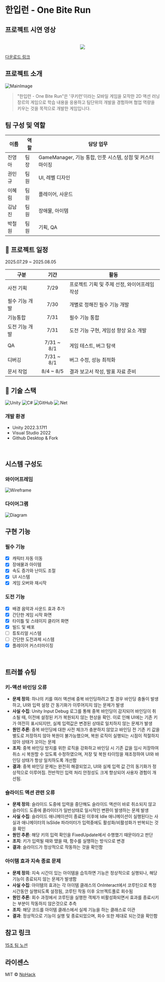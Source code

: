 # 한입런 - One Bite Run
## 프로젝트 시연 영상

<p align="center">
<br>
  <img src="./Images/Playing.gif">
  <br>
</p> 

[다운로드 링크](https://drive.google.com/file/d/1YCu0z-anBrh_Yl_19_bdSpgRX3Ym9Xmf/view?usp=sharing)

## 프로젝트 소개
![MainImage]
> "한입런 - One Bite Run"은 '쿠키런'이라는 모바일 게임을 모작한 2D 액션 러닝 장르의 게임으로 학습 내용을 응용하고 팀단위의 개발을 경험하며 협업 역량을 키우는 것을 목적으로 개발한 게임입니다.
## 팀 구성 및 역할

| 이름 | 역할 | 담당 업무 |
| --- | --- | --- |
| 진영아 | 팀장 | GameManager, 기능 통합, 인풋 시스템, 상점 및 커스터마이징 |
| 권민규 | 팀원 | UI, 레벨 디자인 |
| 이혜림 | 팀원 | 플레이어, 사운드 |
| 김남진 | 팀원 | 장애물, 아이템 |
| 박철원 | 팀원 | 기획, QA |

## 📆 프로젝트 일정

2025.07.29 ~ 2025.08.05

| 구분 | 기간 | 활동 |
| --- | :---: | --- |
| 사전 기획 | 7/29 | 프로젝트 기획 및 주제 선정, 와이어프레임 작성 |
| 필수 기능 개발 | 7/30 | 개별로 정해진 필수 기능 개발 |
| 기능통합 | 7/31 | 필수 기능 통합 |
| 도전 기능 개발 | 7/31 | 도전 기능 구현, 게임성 향상 요소 개발 |
| QA | 7/31 ~ 8/1 | 게임 테스트, 버그 탐색 |
| 디버깅 | 7/31 ~ 8/1 | 버그 수정, 성능 최적화 |
| 문서 작업 | 8/4 ~ 8/5 | 결과 보고서 작성, 발표 자료 준비 |

## 🔧 기술 스택
![Unity](https://img.shields.io/badge/unity-%23000000.svg?style=for-the-badge&logo=unity&logoColor=white)
![C#](https://img.shields.io/badge/c%23-%23239120.svg?style=for-the-badge&logo=csharp&logoColor=white)
![GitHub](https://img.shields.io/badge/github-%23121011.svg?style=for-the-badge&logo=github&logoColor=white)
![.Net](https://img.shields.io/badge/.NET-5C2D91?style=for-the-badge&logo=.net&logoColor=white)

### 개발 환경
- Unity 2022.3.17f1
- Visual Studio 2022
- Github Desktop & Fork

<br>

## 시스템 구성도

### 와이어프레임
![Wireframe]
<br>

### 다이어그램
![Diagram]
<br>

## 구현 기능

### 필수 기능
- [x] 캐릭터 자동 이동
- [x] 장애물과 아이템
- [x] 속도 증가와 난이도 조절
- [x] UI 시스템
- [x] 게임 오버와 재시작

### 도전 기능
- [x] 배경 음악과 사운드 효과 추가
- [x] 간단한 게임 시작 화면
- [x] 타이틀 및 스테이지 클리어 화면
- [x] 빌드 및 배포
- [ ] 튜토리얼 시스템
- [ ] 간단한 도전과제 시스템
- [x] 플레이어 커스터마이징

<br>

## 트러블 슈팅
### 키-액션 바인딩 오류
- **문제 정의**: 하나의 키를 여러 액션에 중복 바인딩하려고 할 경우 바인딩 충돌이 발생하고, UI와 입력 설정 간 동기화가 이루어지지 않는 문제가 발생
- **사실 수집**: Unity Input Debug 로그를 통해 중복 바인딩이 감지되어 바인딩이 취소될 때, 이전에 설정된 키가 복원되지 않는 현상을 확인. 이로 인해 UI에는 기존 키가 여전히 표시되지만, 실제 입력값은 변경된 상태로 일치하지 않는 문제가 발생
- **원인 추론**: 중복 바인딩에 대한 사전 체크가 충분하지 않았고 바인딩 전 기존 키 값을 별도로 저장하지 않아 복원이 불가능했으며, 복원 로직이 실행되는 시점이 적절하지 않아 상태가 꼬이는 문제
- **조치**: 중복 바인딩 방지를 위한 로직을 강화하고 바인딩 시 기존 값을 임시 저장하여 취소 시 복원할 수 있도록 수정하였으며, 저장 및 복원 타이밍을 재조정하여 UI와 바인딩 상태가 항상 일치하도록 개선함
- **결과**: 중복 바인딩 문제는 완전히 해결되었고, UI와 실제 입력 값 간의 동기화가 정상적으로 이루어짐. 전반적인 입력 처리 안정성도 크게 향상되어 사용자 경험이 개선됨.

### 슬라이드 액션 관련 오류
- **문제 정의**: 슬라이드 도중에 입력을 중단해도 슬라이드 액션이 바로 취소되지 않고 슬라이드 도중에 콜라이더가 일반상태로 일시적인 변환이 발생하는 문제 발생
- **사실 수집**: 슬라이드 애니메이션이 종료된 이후에 Idle 애니메이션이 실행된다는 사실과 애니메이터의 IsSlide 파라미터가 입력중에도 활성화/비활성화가 반복되는 것을 확인
- **원인 추론**: 해당 키의 입력 확인을 FixedUpdate에서 수행했기 때문이라고 판단
- **조치**: 키가 입력될 때와 땠을 때, 함수를 실행하는 방식으로 변경
- **결과**: 슬라이드가 정상적으로 작동하는 것을 확인함

### 아이템 효과 지속 종료 문제
- **문제 정의**: 지속 시간이 있는 아이템을 습득하면 기능은 정상적으로 실행되나, 해당 기능이 종료되지 않는 문제가 발생함
- **사실 수집**: 아이템의 효과는 각 아이템 클래스의 OnInteract에서 코루틴으로 특정 시간동안 실행되도록 설정됨, 코루틴 작동 이후 오브젝트풀로 회수됨 
- **원인 추론**: 회수 과정에서 코루틴을 실행한 객체가 비활성화되면서 효과를 종료시키는 부분이 작동하지 않은것으로 추측
- **조치**: 해당 코드를 아이템 클래스에서 실제 기능을 하는 클래스로 이관
- **결과**: 정상적으로 기능이 실행 및 종료되었으며, 회수 또한 제대로 되는것을 확인함

## 참고 링크
[15조 팀 노션](https://www.notion.so/teamsparta/15-15-2382dc3ef51481158a4cf3fb768427bc)

## 라이센스

MIT &copy; [NoHack](mailto:lbjp114@gmail.com)

<!-- Stack Icon Refernces -->

[csharp]: /Images/Csharp.png
[dotnet]: /Images/Dotnet.png
[WireFrame]: /Images/WireFrame.png
[BrainStorming]: /Images/BrainStorming.png
[Diagram]: /Images/Diagram.png
[MainImage]: /Images/MainImage.PNG

